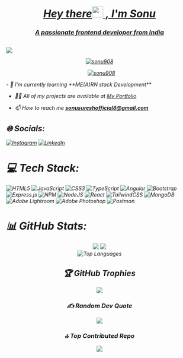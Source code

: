 <em>
        <a href="https://www.linkedin.com/in/sonu908/">
<h1 align="center">Hey there<img height="30px" src="https://raw.githubusercontent.com/blackcater/blackcater/main/images/Hi.gif">  , I'm Sonu </h1>
<h3 align="center">A passionate frontend developer from India</h3>

##

<img src="https://mir-s3-cdn-cf.behance.net/project_modules/1400/22b22287602523.5dbd29081561d.gif"  >


<p align="center"> <img src="https://komarev.com/ghpvc/?username=sonu908&label=Profile%20views&color=0e75b6&style=flat"
        alt="sonu908" /> </p>

<p align="center"> <a href="https://github.com/ryo-ma/github-profile-trophy"><img style="margin-left: 10px;"
            src="https://github-profile-trophy.vercel.app/?username=sonu908" alt="sonu908" /></a> </p>
<a>
- 🌱 I’m currently learning **ME(A)RN stack Development**

- 👨‍💻 All of my projects are available at <a href="https://spiffy-melba-0de672.netlify.app/#intro">My Portfolio</a>

- 📫 How to reach me **sonusureshofficial8@gmail.com**

## 🌐 Socials:
[![Instagram](https://img.shields.io/badge/Instagram-%23E4405F.svg?logo=Instagram&logoColor=white)](https://instagram.com/s0.n.u) [![LinkedIn](https://img.shields.io/badge/LinkedIn-%230077B5.svg?logo=linkedin&logoColor=white)](https://linkedin.com/in/sonu908) 

# 💻 Tech Stack:
![HTML5](https://img.shields.io/badge/html5-%23E34F26.svg?style=for-the-badge&logo=html5&logoColor=white) ![JavaScript](https://img.shields.io/badge/javascript-%23323330.svg?style=for-the-badge&logo=javascript&logoColor=%23F7DF1E) ![CSS3](https://img.shields.io/badge/css3-%231572B6.svg?style=for-the-badge&logo=css3&logoColor=white) ![TypeScript](https://img.shields.io/badge/typescript-%23007ACC.svg?style=for-the-badge&logo=typescript&logoColor=white) ![Angular](https://img.shields.io/badge/angular-%23DD0031.svg?style=for-the-badge&logo=angular&logoColor=white) ![Bootstrap](https://img.shields.io/badge/bootstrap-%23563D7C.svg?style=for-the-badge&logo=bootstrap&logoColor=white) ![Express.js](https://img.shields.io/badge/express.js-%23404d59.svg?style=for-the-badge&logo=express&logoColor=%2361DAFB) ![NPM](https://img.shields.io/badge/NPM-%23000000.svg?style=for-the-badge&logo=npm&logoColor=white) ![NodeJS](https://img.shields.io/badge/node.js-6DA55F?style=for-the-badge&logo=node.js&logoColor=white) ![React](https://img.shields.io/badge/react-%2320232a.svg?style=for-the-badge&logo=react&logoColor=%2361DAFB) ![TailwindCSS](https://img.shields.io/badge/tailwindcss-%2338B2AC.svg?style=for-the-badge&logo=tailwind-css&logoColor=white) ![MongoDB](https://img.shields.io/badge/MongoDB-%234ea94b.svg?style=for-the-badge&logo=mongodb&logoColor=white) ![Adobe Lightroom](https://img.shields.io/badge/Adobe%20Lightroom-31A8FF.svg?style=for-the-badge&logo=Adobe%20Lightroom&logoColor=white) ![Adobe Photoshop](https://img.shields.io/badge/adobephotoshop-%2331A8FF.svg?style=for-the-badge&logo=adobephotoshop&logoColor=white) ![Postman](https://img.shields.io/badge/Postman-FF6C37?style=for-the-badge&logo=postman&logoColor=white)
# 📊 GitHub Stats:
<div align="center">
        <img src="https://github-readme-stats.vercel.app/api?username=sonu908&theme=dark&hide_border=false&include_all_commits=true&count_private=false">
                  <img src="https://github-readme-streak-stats.herokuapp.com/?user=sonu908&theme=dark&hide_border=false">

       
<div align="center">
  <img src="https://github-readme-stats.vercel.app/api/top-langs/?username=sonu908&theme=dark&hide_border=false&include_all_commits=true&count_private=false&layout=compact" alt="Top Languages">
</div>

## 🏆 GitHub Trophies
![](https://github-profile-trophy.vercel.app/?username=sonu908&theme=radical&no-frame=false&no-bg=true&margin-w=4)

### ✍️ Random Dev Quote
![](https://quotes-github-readme.vercel.app/api?type=horizontal&theme=radical)

### 🔝 Top Contributed Repo
![](https://github-contributor-stats.vercel.app/api?username=sonu908&limit=5&theme=dark&combine_all_yearly_contributions=true)


